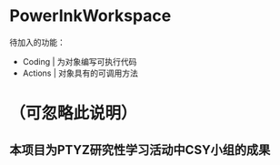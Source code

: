 # PowerInkWorkspace
待加入的功能：
- Coding  | 为对象编写可执行代码
- Actions | 对象具有的可调用方法

# （可忽略此说明）
## 本项目为PTYZ研究性学习活动中CSY小组的成果
